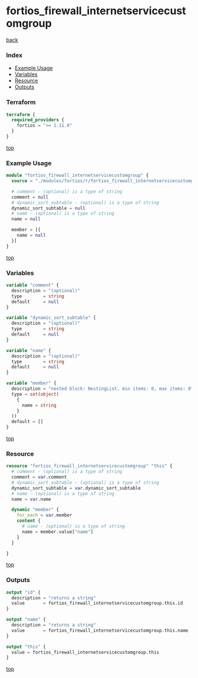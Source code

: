 # fortios_firewall_internetservicecustomgroup

[back](../fortios.md)

### Index

- [Example Usage](#example-usage)
- [Variables](#variables)
- [Resource](#resource)
- [Outputs](#outputs)

### Terraform

```terraform
terraform {
  required_providers {
    fortios = ">= 1.11.0"
  }
}
```

[top](#index)

### Example Usage

```terraform
module "fortios_firewall_internetservicecustomgroup" {
  source = "./modules/fortios/r/fortios_firewall_internetservicecustomgroup"

  # comment - (optional) is a type of string
  comment = null
  # dynamic_sort_subtable - (optional) is a type of string
  dynamic_sort_subtable = null
  # name - (optional) is a type of string
  name = null

  member = [{
    name = null
  }]
}
```

[top](#index)

### Variables

```terraform
variable "comment" {
  description = "(optional)"
  type        = string
  default     = null
}

variable "dynamic_sort_subtable" {
  description = "(optional)"
  type        = string
  default     = null
}

variable "name" {
  description = "(optional)"
  type        = string
  default     = null
}

variable "member" {
  description = "nested block: NestingList, min items: 0, max items: 0"
  type = set(object(
    {
      name = string
    }
  ))
  default = []
}
```

[top](#index)

### Resource

```terraform
resource "fortios_firewall_internetservicecustomgroup" "this" {
  # comment - (optional) is a type of string
  comment = var.comment
  # dynamic_sort_subtable - (optional) is a type of string
  dynamic_sort_subtable = var.dynamic_sort_subtable
  # name - (optional) is a type of string
  name = var.name

  dynamic "member" {
    for_each = var.member
    content {
      # name - (optional) is a type of string
      name = member.value["name"]
    }
  }

}
```

[top](#index)

### Outputs

```terraform
output "id" {
  description = "returns a string"
  value       = fortios_firewall_internetservicecustomgroup.this.id
}

output "name" {
  description = "returns a string"
  value       = fortios_firewall_internetservicecustomgroup.this.name
}

output "this" {
  value = fortios_firewall_internetservicecustomgroup.this
}
```

[top](#index)
